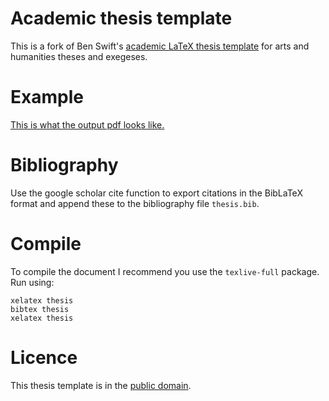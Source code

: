 # Academic thesis template

This is a fork of Ben Swift's [academic LaTeX thesis template](https://github.com/benswift/academic-thesis-template)
for arts and humanities theses and exegeses.

# Example

[This is what the output pdf looks like.](https://github.com/kieranbrowne/academic-thesis-template-chichago/raw/master/thesis.pdf)

# Bibliography

Use the google scholar cite function to export citations in the BibLaTeX 
format and append these to the bibliography file `thesis.bib`.

# Compile

To compile the document I recommend you use the `texlive-full` package.
Run using:
```
xelatex thesis
bibtex thesis
xelatex thesis
```

# Licence

This thesis template is in the
[public domain](http://wiki.creativecommons.org/Public_domain).
